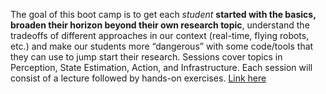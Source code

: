 The goal of this boot camp is to get each _student_ __started with the basics, broaden their horizon beyond their own research topic__, understand the tradeoffs of different approaches in our context (real-time, flying robots, etc.) and make our students more “dangerous” with some code/tools that they can use to jump start their research.
Sessions cover topics in Perception, State Estimation, Action, and Infrastructure. Each session will consist of a lecture followed by hands-on exercises.
[Link here](https://theairlab.org/summer2020/)
